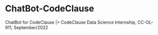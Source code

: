 # ChatBot-CodeClause
ChatBot for CodeClause |> CodeClause Data Science Internship, CC-OL-911, September/2022
